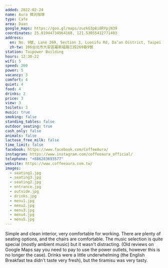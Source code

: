 ```yaml
---
added: 2022-02-24
name: Aura 微光咖啡
type: Cafe
area: Daan
google_maps: https://goo.gl/maps/zuzkG3p8i8RYpjN39
coordinates: 25.01944734964168, 121.53055412771403
address:
  en: No. 9號, Lane 269, Section 3, Luosifu Rd, Da’an District, Taipei City, 106
  zh-tw: 106台北市大安區羅斯福路三段269巷9號
station: Taipower Building
hours: 12:30-22
wifi: 5
speed: 260
power: 5
vacancy: 3
comfort: 4
quiet: 4
food: 4
drinks: 2
price: 3
view: 3
toilets: 3
music: true
smoking: false
standing_tables: false
outdoor_seating: true
cash_only: false
animals: false
lactose_free_milk: false
time_limit: false
facebook: https://www.facebook.com/CoffeeAura/
instagram: https://www.instagram.com/coffeeaura_official/
telephone: "+886283693577"
website: https://www.coffeeaura.com.tw/
images:
  - seating1.jpg
  - seating3.jpg
  - seating2.jpg
  - entrance.jpg
  - outside.jpg
  - drinks.jpg
  - menu1.jpg
  - menu2.jpg
  - menu3.jpg
  - menu4.jpg
  - menu5.jpg
---
```


Simple and clean interior, very comfortable for working. There are plenty of seating options, and the chairs are comfortable. The music selection is quite special (mostly ambient music) but it wasn't distracting. (Old reviews on Google Maps say you need to pay to use the power outlets, however this is no longer the case). Drinks were a little underwhelming (the English Breakfast tea didn't taste very fresh), but the tiramisu was very tasty.
